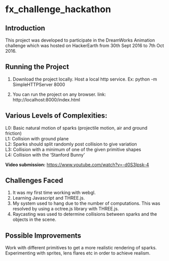 # fx_challenge_hackathon

## Introduction

This project was developed to participate in the DreamWorks Animation challenge which was hosted on HackerEarth from 30th Sept 2016 to 7th Oct 2016.

## Running the Project

1. Download the project locally. Host a local http service.
Ex: python -m SimpleHTTPServer 8000

2. You can run the project on any browser. 
link: http://localhost:8000/index.html

## Various Levels of Complexities:

L0: Basic natural motion of sparks (projectile motion, air and ground friction)  
L1: Collision with ground plane  
L2: Sparks should split randomly post collision to give variation  
L3: Collision with a minimum of one of the given primitive shapes  
L4: Collision with the ‘Stanford Bunny’  

**Video submission:** 
https://www.youtube.com/watch?v=-d0S3lpsk-4

## Challenges Faced

1. It was my first time working with webgl.
2. Learning Javascript and THREE.js.
3. My system used to hang due to the number of computations. This was resolved by using a octree.js library with THREE.js.
4. Raycasting was used to determine collisions between sparks and the objects in the scene.

## Possible Improvements

Work with different primitives to get a more realistic rendering of sparks. Experimenting with sprites, lens flares etc in order to achieve realism.
